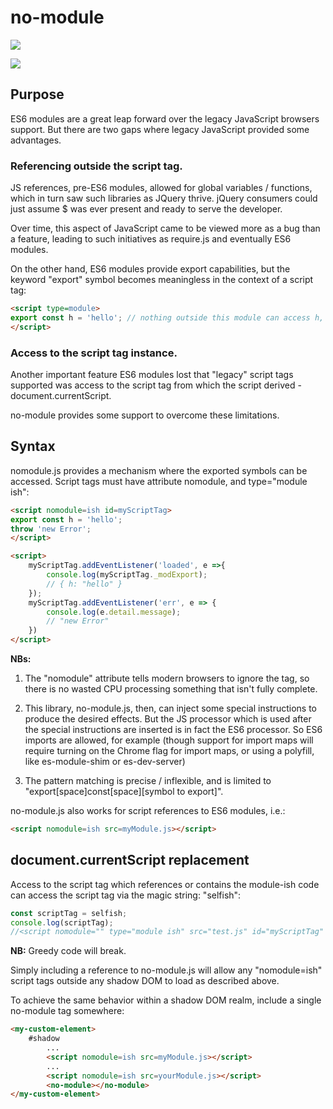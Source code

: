 # no-module

<a href="https://nodei.co/npm/nomodule/"><img src="https://nodei.co/npm/nomodule.png"></a>

<img src="https://badgen.net/bundlephobia/minzip/nomodule">

## Purpose

ES6 modules are a great leap forward over the legacy JavaScript browsers support.  But there are two gaps where legacy JavaScript provided some advantages.

### Referencing outside the script tag.

JS references, pre-ES6 modules, allowed for global variables / functions, which in turn saw such libraries as JQuery thrive. jQuery consumers could just assume $ was ever present and ready to serve the developer.

Over time, this aspect of JavaScript came to be viewed more as a bug than a feature, leading to such initiatives as require.js and eventually ES6 modules.

On the other hand, ES6 modules provide export capabilities, but the keyword "export" symbol becomes meaningless in the context of a script tag:

```html
<script type=module>
export const h = 'hello'; // nothing outside this module can access h, and the export keyword is meaningless.
</script>
```


### Access to the script tag instance.

Another important feature ES6 modules lost that "legacy" script tags supported was access to the script tag from which the script derived - document.currentScript.

no-module provides some support to overcome these limitations.

## Syntax

nomodule.js provides a mechanism where the exported symbols can be accessed.  Script tags must have attribute nomodule, and type="module ish":

```html
<script nomodule=ish id=myScriptTag>
export const h = 'hello';
throw 'new Error'; 
</script>

<script>
    myScriptTag.addEventListener('loaded', e =>{
        console.log(myScriptTag._modExport);
        // { h: "hello" }
    });
    myScriptTag.addEventListener('err', e => {
        console.log(e.detail.message);
        // "new Error"
    })
</script>
```

**NBs:**

1.  The "nomodule" attribute tells modern browsers to ignore the tag, so there is no wasted CPU processing something that isn't fully complete.

2.  This library, no-module.js, then, can inject some special instructions to produce the desired effects.  But the JS processor which is used after the special instructions are inserted is in fact the ES6 processor.  So ES6 imports are allowed, for example (though support for import maps will require turning on the Chrome flag for import maps, or using a polyfill, like es-module-shim or es-dev-server)

3.  The pattern matching is precise / inflexible, and is limited to "export[space]const[space][symbol to export]".

no-module.js also works for script references to ES6 modules, i.e.:

```html
<script nomodule=ish src=myModule.js></script>
```

## document.currentScript replacement

Access to the script tag which references or contains the module-ish code can access the script tag via the magic string: "selfish":

```JavaScript
const scriptTag = selfish;
console.log(scriptTag);
//<script nomodule="" type="module ish" src="test.js" id="myScriptTag" data-found="true" data-loaded="true"></script>
```

**NB:** Greedy code will break.

Simply including a reference to no-module.js will allow any "nomodule=ish" script tags outside any shadow DOM to load as described above.

To achieve the same behavior within a shadow DOM realm, include a single no-module tag somewhere:

```html
<my-custom-element>
    #shadow
        ...
        <script nomodule=ish src=myModule.js></script>
        ...
        <script nomodule=ish src=yourModule.js></script>
        <no-module></no-module>
</my-custom-element>
```
